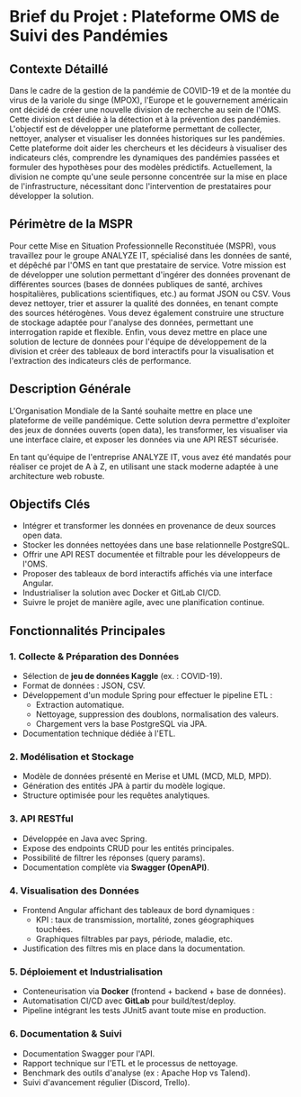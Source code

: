 # Brief du Projet : Plateforme OMS de Suivi des Pandémies

## Contexte Détaillé

Dans le cadre de la gestion de la pandémie de COVID-19 et de la montée du virus de la variole du singe (MPOX), l'Europe et le gouvernement américain ont décidé de créer une nouvelle division de recherche au sein de l'OMS. Cette division est dédiée à la détection et à la prévention des pandémies. L'objectif est de développer une plateforme permettant de collecter, nettoyer, analyser et visualiser les données historiques sur les pandémies. Cette plateforme doit aider les chercheurs et les décideurs à visualiser des indicateurs clés, comprendre les dynamiques des pandémies passées et formuler des hypothèses pour des modèles prédictifs. Actuellement, la division ne compte qu'une seule personne concentrée sur la mise en place de l'infrastructure, nécessitant donc l'intervention de prestataires pour développer la solution.

## Périmètre de la MSPR

Pour cette Mise en Situation Professionnelle Reconstituée (MSPR), vous travaillez pour le groupe ANALYZE IT, spécialisé dans les données de santé, et dépêché par l'OMS en tant que prestataire de service. Votre mission est de développer une solution permettant d'ingérer des données provenant de différentes sources (bases de données publiques de santé, archives hospitalières, publications scientifiques, etc.) au format JSON ou CSV. Vous devez nettoyer, trier et assurer la qualité des données, en tenant compte des sources hétérogènes. Vous devez également construire une structure de stockage adaptée pour l'analyse des données, permettant une interrogation rapide et flexible. Enfin, vous devez mettre en place une solution de lecture de données pour l'équipe de développement de la division et créer des tableaux de bord interactifs pour la visualisation et l'extraction des indicateurs clés de performance.

## Description Générale

L'Organisation Mondiale de la Santé souhaite mettre en place une plateforme de veille pandémique. Cette solution devra permettre d'exploiter des jeux de données ouverts (open data), les transformer, les visualiser via une interface claire, et exposer les données via une API REST sécurisée.

En tant qu'équipe de l'entreprise ANALYZE IT, vous avez été mandatés pour réaliser ce projet de A à Z, en utilisant une stack moderne adaptée à une architecture web robuste.

## Objectifs Clés

- Intégrer et transformer les données en provenance de deux sources open data.
- Stocker les données nettoyées dans une base relationnelle PostgreSQL.
- Offrir une API REST documentée et filtrable pour les développeurs de l'OMS.
- Proposer des tableaux de bord interactifs affichés via une interface Angular.
- Industrialiser la solution avec Docker et GitLab CI/CD.
- Suivre le projet de manière agile, avec une planification continue.

## Fonctionnalités Principales

### 1. Collecte & Préparation des Données

- Sélection de **jeu de données Kaggle** (ex. : COVID-19).
- Format de données : JSON, CSV.
- Développement d'un module Spring pour effectuer le pipeline ETL :
  - Extraction automatique.
  - Nettoyage, suppression des doublons, normalisation des valeurs.
  - Chargement vers la base PostgreSQL via JPA.
- Documentation technique dédiée à l'ETL.

### 2. Modélisation et Stockage

- Modèle de données présenté en Merise et UML (MCD, MLD, MPD).
- Génération des entités JPA à partir du modèle logique.
- Structure optimisée pour les requêtes analytiques.

### 3. API RESTful

- Développée en Java avec Spring.
- Expose des endpoints CRUD pour les entités principales.
- Possibilité de filtrer les réponses (query params).
- Documentation complète via **Swagger (OpenAPI)**.

### 4. Visualisation des Données

- Frontend Angular affichant des tableaux de bord dynamiques :
  - KPI : taux de transmission, mortalité, zones géographiques touchées.
  - Graphiques filtrables par pays, période, maladie, etc.
- Justification des filtres mis en place dans la documentation.

### 5. Déploiement et Industrialisation

- Conteneurisation via **Docker** (frontend + backend + base de données).
- Automatisation CI/CD avec **GitLab** pour build/test/deploy.
- Pipeline intégrant les tests JUnit5 avant toute mise en production.

### 6. Documentation & Suivi

- Documentation Swagger pour l'API.
- Rapport technique sur l'ETL et le processus de nettoyage.
- Benchmark des outils d'analyse (ex : Apache Hop vs Talend).
- Suivi d'avancement régulier (Discord, Trello).
